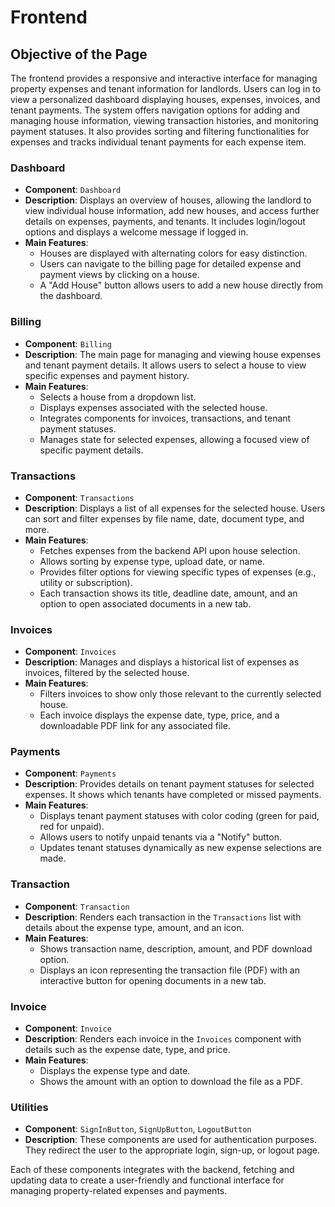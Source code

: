 # Frontend

## Objective of the Page

The frontend provides a responsive and interactive interface for managing property expenses and tenant information for landlords. Users can log in to view a personalized dashboard displaying houses, expenses, invoices, and tenant payments. The system offers navigation options for adding and managing house information, viewing transaction histories, and monitoring payment statuses. It also provides sorting and filtering functionalities for expenses and tracks individual tenant payments for each expense item.

### Dashboard
- **Component**: `Dashboard`
- **Description**: Displays an overview of houses, allowing the landlord to view individual house information, add new houses, and access further details on expenses, payments, and tenants. It includes login/logout options and displays a welcome message if logged in.
- **Main Features**:
  - Houses are displayed with alternating colors for easy distinction.
  - Users can navigate to the billing page for detailed expense and payment views by clicking on a house.
  - A "Add House" button allows users to add a new house directly from the dashboard.

### Billing
- **Component**: `Billing`
- **Description**: The main page for managing and viewing house expenses and tenant payment details. It allows users to select a house to view specific expenses and payment history.
- **Main Features**:
  - Selects a house from a dropdown list.
  - Displays expenses associated with the selected house.
  - Integrates components for invoices, transactions, and tenant payment statuses.
  - Manages state for selected expenses, allowing a focused view of specific payment details.

### Transactions
- **Component**: `Transactions`
- **Description**: Displays a list of all expenses for the selected house. Users can sort and filter expenses by file name, date, document type, and more.
- **Main Features**:
  - Fetches expenses from the backend API upon house selection.
  - Allows sorting by expense type, upload date, or name.
  - Provides filter options for viewing specific types of expenses (e.g., utility or subscription).
  - Each transaction shows its title, deadline date, amount, and an option to open associated documents in a new tab.

### Invoices
- **Component**: `Invoices`
- **Description**: Manages and displays a historical list of expenses as invoices, filtered by the selected house.
- **Main Features**:
  - Filters invoices to show only those relevant to the currently selected house.
  - Each invoice displays the expense date, type, price, and a downloadable PDF link for any associated file.

### Payments
- **Component**: `Payments`
- **Description**: Provides details on tenant payment statuses for selected expenses. It shows which tenants have completed or missed payments.
- **Main Features**:
  - Displays tenant payment statuses with color coding (green for paid, red for unpaid).
  - Allows users to notify unpaid tenants via a "Notify" button.
  - Updates tenant statuses dynamically as new expense selections are made.

### Transaction
- **Component**: `Transaction`
- **Description**: Renders each transaction in the `Transactions` list with details about the expense type, amount, and an icon.
- **Main Features**:
  - Shows transaction name, description, amount, and PDF download option.
  - Displays an icon representing the transaction file (PDF) with an interactive button for opening documents in a new tab.

### Invoice
- **Component**: `Invoice`
- **Description**: Renders each invoice in the `Invoices` component with details such as the expense date, type, and price.
- **Main Features**:
  - Displays the expense type and date.
  - Shows the amount with an option to download the file as a PDF.

### Utilities
- **Component**: `SignInButton`, `SignUpButton`, `LogoutButton`
- **Description**: These components are used for authentication purposes. They redirect the user to the appropriate login, sign-up, or logout page.
  
Each of these components integrates with the backend, fetching and updating data to create a user-friendly and functional interface for managing property-related expenses and payments.
